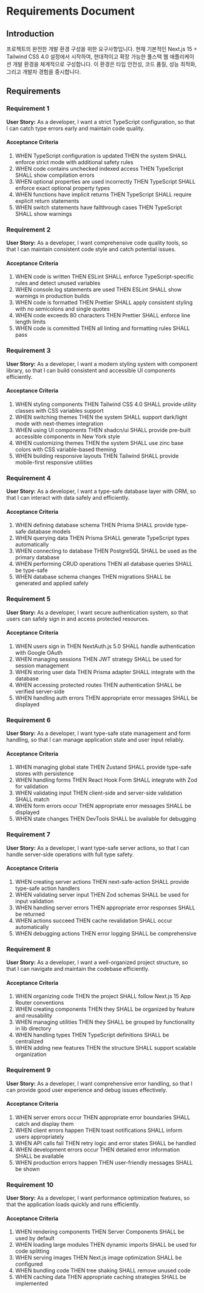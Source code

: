 # Requirements Document

## Introduction

프로젝트의 완전한 개발 환경 구성을 위한 요구사항입니다. 현재 기본적인 Next.js 15 + Tailwind CSS 4.0
설정에서 시작하여, 현대적이고 확장 가능한 풀스택 웹 애플리케이션 개발 환경을 체계적으로 구성합니다.
이 환경은 타입 안전성, 코드 품질, 성능 최적화, 그리고 개발자 경험을 중시합니다.

## Requirements

### Requirement 1

**User Story:** As a developer, I want a strict TypeScript configuration, so that I can catch type
errors early and maintain code quality.

#### Acceptance Criteria

1. WHEN TypeScript configuration is updated THEN the system SHALL enforce strict mode with
   additional safety rules
2. WHEN code contains unchecked indexed access THEN TypeScript SHALL show compilation errors
3. WHEN optional properties are used incorrectly THEN TypeScript SHALL enforce exact optional
   property types
4. WHEN functions have implicit returns THEN TypeScript SHALL require explicit return statements
5. WHEN switch statements have fallthrough cases THEN TypeScript SHALL show warnings

### Requirement 2

**User Story:** As a developer, I want comprehensive code quality tools, so that I can maintain
consistent code style and catch potential issues.

#### Acceptance Criteria

1. WHEN code is written THEN ESLint SHALL enforce TypeScript-specific rules and detect unused
   variables
2. WHEN console.log statements are used THEN ESLint SHALL show warnings in production builds
3. WHEN code is formatted THEN Prettier SHALL apply consistent styling with no semicolons and single
   quotes
4. WHEN code exceeds 80 characters THEN Prettier SHALL enforce line length limits
5. WHEN code is committed THEN all linting and formatting rules SHALL pass

### Requirement 3

**User Story:** As a developer, I want a modern styling system with component library, so that I can
build consistent and accessible UI components efficiently.

#### Acceptance Criteria

1. WHEN styling components THEN Tailwind CSS 4.0 SHALL provide utility classes with CSS variables
   support
2. WHEN switching themes THEN the system SHALL support dark/light mode with next-themes integration
3. WHEN using UI components THEN shadcn/ui SHALL provide pre-built accessible components in New York
   style
4. WHEN customizing themes THEN the system SHALL use zinc base colors with CSS variable-based
   theming
5. WHEN building responsive layouts THEN Tailwind SHALL provide mobile-first responsive utilities

### Requirement 4

**User Story:** As a developer, I want a type-safe database layer with ORM, so that I can interact
with data safely and efficiently.

#### Acceptance Criteria

1. WHEN defining database schema THEN Prisma SHALL provide type-safe database models
2. WHEN querying data THEN Prisma SHALL generate TypeScript types automatically
3. WHEN connecting to database THEN PostgreSQL SHALL be used as the primary database
4. WHEN performing CRUD operations THEN all database queries SHALL be type-safe
5. WHEN database schema changes THEN migrations SHALL be generated and applied safely

### Requirement 5

**User Story:** As a developer, I want secure authentication system, so that users can safely sign
in and access protected resources.

#### Acceptance Criteria

1. WHEN users sign in THEN NextAuth.js 5.0 SHALL handle authentication with Google OAuth
2. WHEN managing sessions THEN JWT strategy SHALL be used for session management
3. WHEN storing user data THEN Prisma adapter SHALL integrate with the database
4. WHEN accessing protected routes THEN authentication SHALL be verified server-side
5. WHEN handling auth errors THEN appropriate error messages SHALL be displayed

### Requirement 6

**User Story:** As a developer, I want type-safe state management and form handling, so that I can
manage application state and user input reliably.

#### Acceptance Criteria

1. WHEN managing global state THEN Zustand SHALL provide type-safe stores with persistence
2. WHEN handling forms THEN React Hook Form SHALL integrate with Zod for validation
3. WHEN validating input THEN client-side and server-side validation SHALL match
4. WHEN form errors occur THEN appropriate error messages SHALL be displayed
5. WHEN state changes THEN DevTools SHALL be available for debugging

### Requirement 7

**User Story:** As a developer, I want type-safe server actions, so that I can handle server-side
operations with full type safety.

#### Acceptance Criteria

1. WHEN creating server actions THEN next-safe-action SHALL provide type-safe action handlers
2. WHEN validating server input THEN Zod schemas SHALL be used for input validation
3. WHEN handling server errors THEN appropriate error responses SHALL be returned
4. WHEN actions succeed THEN cache revalidation SHALL occur automatically
5. WHEN debugging actions THEN error logging SHALL be comprehensive

### Requirement 8

**User Story:** As a developer, I want a well-organized project structure, so that I can navigate
and maintain the codebase efficiently.

#### Acceptance Criteria

1. WHEN organizing code THEN the project SHALL follow Next.js 15 App Router conventions
2. WHEN creating components THEN they SHALL be organized by feature and reusability
3. WHEN managing utilities THEN they SHALL be grouped by functionality in lib directory
4. WHEN handling types THEN TypeScript definitions SHALL be centralized
5. WHEN adding new features THEN the structure SHALL support scalable organization

### Requirement 9

**User Story:** As a developer, I want comprehensive error handling, so that I can provide good user
experience and debug issues effectively.

#### Acceptance Criteria

1. WHEN server errors occur THEN appropriate error boundaries SHALL catch and display them
2. WHEN client errors happen THEN toast notifications SHALL inform users appropriately
3. WHEN API calls fail THEN retry logic and error states SHALL be handled
4. WHEN development errors occur THEN detailed error information SHALL be available
5. WHEN production errors happen THEN user-friendly messages SHALL be shown

### Requirement 10

**User Story:** As a developer, I want performance optimization features, so that the application
loads quickly and runs efficiently.

#### Acceptance Criteria

1. WHEN rendering components THEN Server Components SHALL be used by default
2. WHEN loading large modules THEN dynamic imports SHALL be used for code splitting
3. WHEN serving images THEN Next.js image optimization SHALL be configured
4. WHEN bundling code THEN tree shaking SHALL remove unused code
5. WHEN caching data THEN appropriate caching strategies SHALL be implemented
